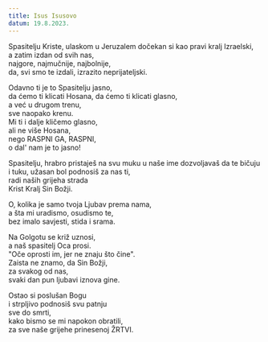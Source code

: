 ```yaml
---
title: Isus Isusovo
datum: 19.8.2023.
---
```

Spasitelju Kriste,
ulaskom u Jeruzalem dočekan si kao pravi kralj Izraelski,  
a zatim izdan od svih nas,  
najgore, najmučnije, najbolnije,  
da, svi smo te izdali, izrazito neprijateljski.

Odavno ti je to Spasitelju jasno,  
da ćemo ti klicati Hosana, da ćemo ti klicati glasno,  
a već u drugom trenu,  
sve naopako krenu.  
Mi ti i dalje kličemo glasno,  
ali ne više Hosana,  
nego RASPNI GA, RASPNI,  
o dal' nam je to jasno!  

Spasitelju, hrabro pristaješ na svu muku u naše ime dozvoljavaš da te bičuju i tuku, užasan bol podnosiš za nas ti,  
radi naših grijeha strada  
Krist Kralj Sin Božji.  

O, kolika je samo tvoja Ljubav prema nama,  
a šta mi uradismo, osudismo te,  
bez imalo savjesti, stida i srama.  

Na Golgotu se križ uznosi,  
a naš spasitelj Oca prosi.  
"Oče oprosti im, jer ne znaju što čine".  
Zaista ne znamo, da Sin Božji,  
za svakog od nas,  
svaki dan pun ljubavi iznova gine. 

Ostao si poslušan Bogu  
i strpljivo podnosiš svu patnju  
sve do smrti,  
kako bismo se mi napokon obratili,  
za sve naše grijehe prinesenoj ŽRTVI.